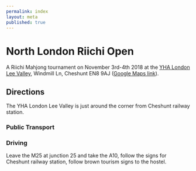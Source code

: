 ```yaml
---
permalink: index
layout: meta
published: true
---
```

# North London Riichi Open

A Riichi Mahjong tournament on November 3rd-4th 2018 at the [YHA London Lee Valley](https://www.yha.org.uk/hostel/london-lee-valley), Windmill Ln, Cheshunt EN8 9AJ ([Google Maps link](https://www.google.co.uk/maps/place/YHA+London+Lee+Valley+Hostel/@51.7040433,-0.024479,17z/data=!3m1!4b1!4m5!3m4!1s0x4876203f0859da9b:0x3caae9bacd1f4cc6!8m2!3d51.70404!4d-0.022285)).

## Directions

The YHA London Lee Valley is just around the corner from Cheshunt railway station.

### Public Transport



### Driving

Leave the M25 at junction 25 and take the A10, follow the signs for Cheshunt railway station, follow brown tourism signs to the hostel.
